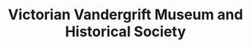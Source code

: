 ---
layout: repo
title: "Victorian Vandergrift Museum and Historical Society"
id: 15431
permalink: repos/15431/
---